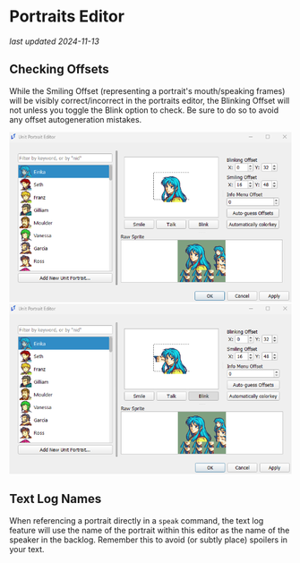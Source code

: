 # Portraits Editor

_last updated 2024-11-13_

## Checking Offsets

While the Smiling Offset (representing a portrait's mouth/speaking frames) will be visibly correct/incorrect in the portraits editor, the Blinking Offset will not unless you toggle the Blink option to check. Be sure to do so to avoid any offset autogeneration mistakes.

![Normal?](../images/Mug1.png) ![Oops](../images/Mug2.png)

## Text Log Names

When referencing a portrait directly in a `speak` command, the text log feature will use the name of the portrait within this editor as the name of the speaker in the backlog. Remember this to avoid (or subtly place) spoilers in your text.